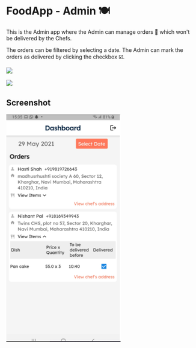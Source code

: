 # FoodApp - Admin :plate_with_cutlery:

This is the Admin app where the Admin can manage orders :page_with_curl: which won't be delivered by the Chefs.

The orders can be filtered by selecting a date. The Admin can mark the orders as delivered by clicking the checkbox :ballot_box_with_check:.

[![](https://img.shields.io/badge/Made_Using-Flutter-blue?style=flat-square&logo=flutter)](https://flutter.dev/docs)

[![](https://img.shields.io/badge/Database-Firebase-yellow?style=flat-square&logo=firebase)](https://flutter.dev/docs)

## Screenshot

<img src="https://github.com/Yash4900/FoodApp-Admin/blob/main/screenshots/ss.PNG" />
